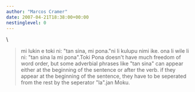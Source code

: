 ```yaml
---
author: "Marcos Cramer"
date: 2007-04-21T18:38:00+00:00
nestinglevel: 0
---
```

\
> mi lukin e toki ni: "tan sina, mi pona."ni li kulupu nimi ike. ona li wile li ni: "tan sina la mi pona".Toki Pona doesn't have much freedom of word order, but some adverbial phrases like "tan sina" can appear either at the beginning of the sentence or after the verb. if they appear at the beginning of the sentence, they have to be seperated from the rest by the seperator "la".jan Moku.